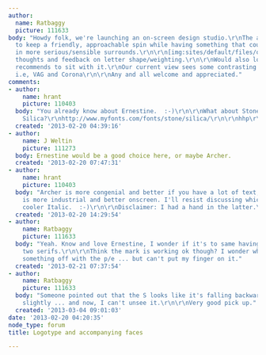 ```yaml
---
author:
  name: Ratbaggy
  picture: 111633
body: "Howdy folk, we're launching an on-screen design studio.\r\nThe approach was
  to keep a friendly, approachable spin while having something that could play nicely
  in more serious/sensible surrounds.\r\n\r\n[img:sites/default/files/old-images/supernaut_5811.jpg]\r\n\r\nAppreciate
  thoughts and feedback on letter shape/weighting.\r\n\r\nWould also love some typeface
  recommends to sit with it.\r\nOur current view sees some contrasting pairs used,
  i.e, VAG and Corona\r\n\r\nAny and all welcome and appreciated."
comments:
- author:
    name: hrant
    picture: 110403
  body: "You already know about Ernestine.  :-)\r\n\r\nWhat about Stone's singular
    Silica?\r\nhttp://www.myfonts.com/fonts/stone/silica/\r\n\r\nhhp\r\n"
  created: '2013-02-20 04:39:16'
- author:
    name: J Weltin
    picture: 111273
  body: Ernestine would be a good choice here, or maybe Archer.
  created: '2013-02-20 07:47:31'
- author:
    name: hrant
    picture: 110403
  body: "Archer is more congenial and better if you have a lot of text, Ernestine
    is more industrial and better onscreen. I'll resist discussing which has a far
    cooler Italic.  :-)\r\n\r\nDisclaimer: I had a hand in the latter.\r\n\r\nhhp\r\n"
  created: '2013-02-20 14:29:54'
- author:
    name: Ratbaggy
    picture: 111633
  body: "Yeah. Know and love Ernestine, I wonder if it's to same having (essentially)
    two serifs.\r\n\r\nThink the mark is working ok though? I wonder whether there's
    something off with the p/e ... but can't put my finger on it."
  created: '2013-02-21 07:37:54'
- author:
    name: Ratbaggy
    picture: 111633
  body: "Someone pointed out that the S looks like it's falling backwards ever so
    slightly ... and now, I can't unsee it.\r\n\r\nVery good pick up."
  created: '2013-03-04 09:01:03'
date: '2013-02-20 04:20:35'
node_type: forum
title: Logotype and accompanying faces

---
```

